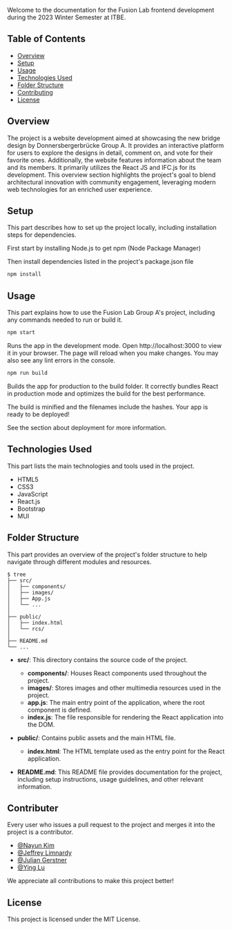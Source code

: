 

Welcome to the documentation for the Fusion Lab frontend development during the 2023 Winter Semester at ITBE.

## Table of Contents

- [Overview](#overview)
- [Setup](#setup)
- [Usage](#usage)
- [Technologies Used](#technologies-used)
- [Folder Structure](#folder-structure)
- [Contributing](#contributing)
- [License](#license)

## Overview

The project is a website development aimed at showcasing the new bridge design by Donnersbergerbrücke Group A. It provides an interactive platform for users to explore the designs in detail, comment on, and vote for their favorite ones. Additionally, the website features information about the team and its members. It primarily utilizes the React JS and IFC.js for its development. This overview section highlights the project's goal to blend architectural innovation with community engagement, leveraging modern web technologies for an enriched user experience.

## Setup

This part describes how to set up the project locally, including installation steps for dependencies.

First start by installing Node.js to get npm (Node Package Manager)

Then install dependencies listed in the project's package.json file

```bash
npm install
```

## Usage

This part explains how to use the Fusion Lab Group A's project, including any commands needed to run or build it.

```bash
npm start
```
Runs the app in the development mode.
Open http://localhost:3000 to view it in your browser.
The page will reload when you make changes.
You may also see any lint errors in the console.


```bash
npm run build
```
Builds the app for production to the build folder.
It correctly bundles React in production mode and optimizes the build for the best performance.

The build is minified and the filenames include the hashes.
Your app is ready to be deployed!

See the section about deployment for more information.

## Technologies Used

This part lists the main technologies and tools used in the project.

- HTML5
- CSS3
- JavaScript
- React.js
- Bootstrap
- MUI

## Folder Structure

This part provides an overview of the project's folder structure to help navigate through different modules and resources.

```
$ tree
├── src/
│   ├── components/ 
│   ├── images/
│   ├── App.js
│   └── ...
│
├── public/
│   ├── index.html
│   └── rcs/
│
├── README.md
└── ...
```

- **src/**: This directory contains the source code of the project.
  - **components/**: Houses React components used throughout the project.
  - **images/**: Stores images and other multimedia resources used in the project.
  - **app.js**: The main entry point of the application, where the root component is defined.
  - **index.js**: The file responsible for rendering the React application into the DOM.
  
- **public/**: Contains public assets and the main HTML file.
  - **index.html**: The HTML template used as the entry point for the React application.
  
- **README.md**: This README file provides documentation for the project, including setup instructions, usage guidelines, and other relevant information.


## Contributer

Every user who issues a pull request to the project and merges it into the project is a contributor.
- [@Nayun Kim](https://github.com/narchitect)
- [@Jeffrey Limnardy](https://github.com/jeffreylimnardy)
- [@Julian Gerstner](https://github.com/JulianLeQuack)
- [@Ying Lu](https://github.com/charlotte54071)

We appreciate all contributions to make this project better!

## License

This project is licensed under the MIT License.

